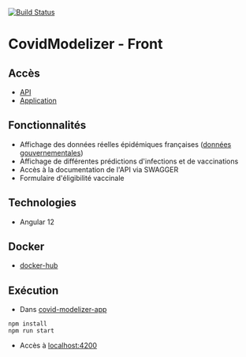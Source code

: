 [![Build Status](https://travis-ci.com/CovidModelizer/Front.svg?branch=main)](https://travis-ci.com/CovidModelizer/Front)

# CovidModelizer - Front

## Accès

* [API](http://api.covid-modelizer.fr/swagger-ui/index.html?configUrl=/api-docs/swagger-config)
* [Application](http://covid-modelizer.fr)

## Fonctionnalités

* Affichage des données réelles épidémiques
  françaises ([données gouvernementales](https://www.data.gouv.fr/fr/datasets/r/d2671c6c-c0eb-4e12-b69a-8e8f87fc224c))
* Affichage de différentes prédictions d'infections et de vaccinations
* Accès à la documentation de l'API via SWAGGER
* Formulaire d'éligibilité vaccinale

## Technologies

* Angular 12

## Docker

* [docker-hub](https://hub.docker.com/r/covidmodelizer/front)

## Exécution

* Dans [covid-modelizer-app](https://github.com/CovidModelizer/Front/tree/main/covid-modelizer-app)

```
npm install
npm run start
```

* Accès à [localhost:4200](http://localhost:4200)
